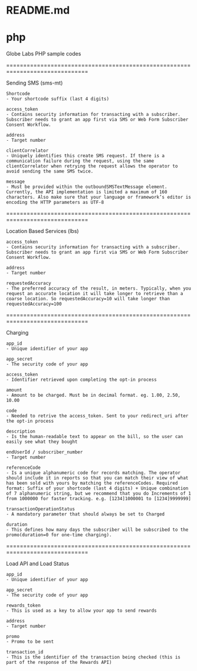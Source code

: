 # README.md
# php
Globe Labs PHP sample codes

==============================================================================

Sending SMS (sms-mt)

	Shortcode
	- Your shortcode suffix (last 4 digits)

	access_token
	- Contains security information for transacting with a subscriber. Subscriber needs to grant an app first via SMS or Web Form Subscriber Consent Workflow.

	address
	- Target number

	clientCorrelator
	- Uniquely identifies this create SMS request. If there is a communication failure during the request, using the same clientCorrelator when retrying the request allows the operator to avoid sending the same SMS twice.

	message
	- Must be provided within the outboundSMSTextMessage element. Currently, the API implementation is limited a maximum of 160 characters. Also make sure that your language or framework’s editor is encoding the HTTP parameters as UTF-8

==============================================================================	

Location Based Services (lbs)

	access_token
	- Contains security information for transacting with a subscriber. Subscriber needs to grant an app first via SMS or Web Form Subscriber Consent Workflow.

	address
	- Target number

	requestedAccuracy
	- The preferred accuracy of the result, in meters. Typically, when you request an accurate location it will take longer to retrieve than a coarse location. So requestedAccuracy=10 will take longer than requestedAccuracy=100 

==============================================================================

Charging

	app_id
	- Unique identifier of your app

	app_secret
	- The security code of your app

	access_token
	- Identifier retrieved upon completing the opt-in process 
	
	amount
	- Amount to be charged. Must be in decimal format. eg. 1.00, 2.50, 10.00

	code
	- Needed to retrive the access_token. Sent to your redirect_uri after the opt-in process

	description
	- Is the human-readable text to appear on the bill, so the user can easily see what they bought

	endUserId / subscriber_number
	- Target number

	referenceCode
	- Is a unique alphanumeric code for records matching. The operator should include it in reports so that you can match their view of what has been sold with yours by matching the referenceCodes. Required format: Suffix of your shortcode (last 4 digits) + Unique combination of 7 alphanumeric string, but we recommend that you do Increments of 1 from 1000000 for faster tracking. e.g. [1234]1000001 to [1234]9999999]

	transactionOperationStatus
	- A mandatory parameter that should always be set to Charged

	duration
	- This defines how many days the subscriber will be subscribed to the promo(duration=0 for one-time charging).

==============================================================================

Load API and Load Status

	app_id
	- Unique identifier of your app

	app_secret
	- The security code of your app

	rewards_token
	- This is used as a key to allow your app to send rewards

	address
	- Target number

	promo
	- Promo to be sent 

	transaction_id
	- This is the identifier of the transaction being checked (this is part of the response of the Rewards API)
